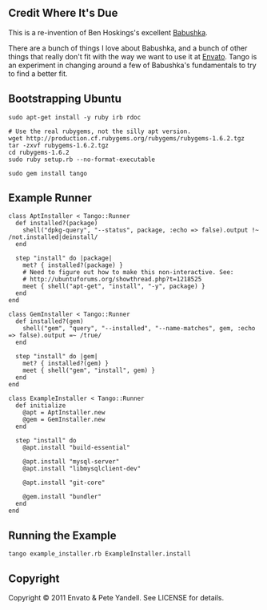 Credit Where It's Due
---------------------

This is a re-invention of Ben Hoskings's excellent
[Babushka](https://github.com/benhoskings/babushka).

There are a bunch of things I love about Babushka, and a bunch of other things
that really don't fit with the way we want to use it at
[Envato](http://envato.com/). Tango is an experiment in changing around a few
of Babushka's fundamentals to try to find a better fit.


Bootstrapping Ubuntu
--------------------

    sudo apt-get install -y ruby irb rdoc

    # Use the real rubygems, not the silly apt version. 
    wget http://production.cf.rubygems.org/rubygems/rubygems-1.6.2.tgz
    tar -zxvf rubygems-1.6.2.tgz
    cd rubygems-1.6.2
    sudo ruby setup.rb --no-format-executable

    sudo gem install tango

Example Runner
--------------

    class AptInstaller < Tango::Runner
      def installed?(package)
        shell("dpkg-query", "--status", package, :echo => false).output !~ /not.installed|deinstall/
      end

      step "install" do |package|
        met? { installed?(package) }
        # Need to figure out how to make this non-interactive. See:
        # http://ubuntuforums.org/showthread.php?t=1218525
        meet { shell("apt-get", "install", "-y", package) }
      end
    end

    class GemInstaller < Tango::Runner
      def installed?(gem)
        shell("gem", "query", "--installed", "--name-matches", gem, :echo => false).output =~ /true/
      end

      step "install" do |gem|
        met? { installed?(gem) }
        meet { shell("gem", "install", gem) }
      end
    end

    class ExampleInstaller < Tango::Runner
      def initialize
        @apt = AptInstaller.new
        @gem = GemInstaller.new
      end

      step "install" do
        @apt.install "build-essential"

        @apt.install "mysql-server"
        @apt.install "libmysqlclient-dev"

        @apt.install "git-core"

        @gem.install "bundler"
      end
    end

Running the Example
-------------------

    tango example_installer.rb ExampleInstaller.install

Copyright
---------

Copyright © 2011 Envato &amp; Pete Yandell. See LICENSE for details.
